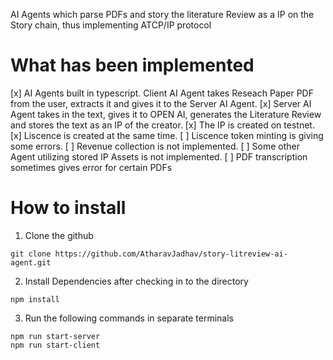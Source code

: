 AI Agents which parse PDFs and story the literature Review as a IP on the Story chain, thus implementing ATCP/IP protocol

# What has been implemented

[x] AI Agents built in typescript. Client AI Agent takes Reseach Paper PDF from the user, extracts it and gives it to the Server AI Agent.
[x] Server AI Agent takes in the text, gives it to OPEN AI, generates the Literature Review and stores the text as an IP of the creator.
[x] The IP is created on testnet.
[x] Liscence is created at the same time.
[ ] Liscence token minting is giving some errors.
[ ] Revenue collection is not implemented.
[ ] Some other Agent utilizing stored IP Assets is not implemented.
[ ] PDF transcription sometimes gives error for certain PDFs

# How to install

1) Clone the github
```
git clone https://github.com/AtharavJadhav/story-litreview-ai-agent.git
```
2) Install Dependencies after checking in to the directory

```
npm install
```

3) Run the following commands in separate terminals

```
npm run start-server
npm run start-client
```
